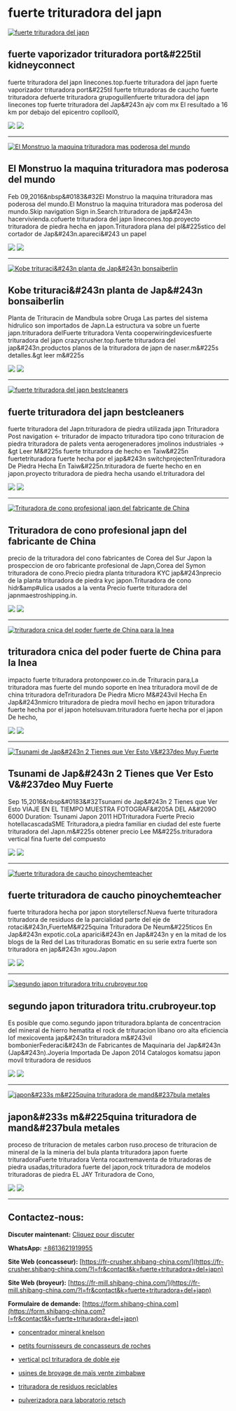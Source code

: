 # fuerte trituradora del japn

<a href="https://swt.shibang-china.com/?l=fr&img&k=fuerte+trituradora+del+japn" target="_blank">![fuerte trituradora del japn](http://static.shibang-china.com/all-800x300/715.jpg)</a>

## fuerte vaporizador trituradora port&#225til kidneyconnect
fuerte trituradora del japn linecones.top.fuerte trituradora del japn fuerte vaporizador trituradora port&#225til fuerte trituradoras de caucho fuerte trituradora defuerte trituradora grupoguillenfuerte trituradora del japn linecones top fuerte trituradora del Jap&#243n ajv com mx El resultado a 16 km por debajo del epicentro copllool0,


<a href="https://whatsapp.shibangsoft.com/WhatsApp.php" target="_blank" title="WhatsApp">![](http://static.shibang-china.com/icon/whatsapp.png)</a> <a href="https://swt.shibang-china.com/?l=fr&icon&k=fuerte+trituradora+del+japn" target="_blank">![](http://static.shibang-china.com/icon/chat-fr.png)</a>

---

<a href="https://swt.shibang-china.com/?l=fr&img&k=fuerte+trituradora+del+japn" target="_blank">![El Monstruo la maquina trituradora mas poderosa del mundo](http://static.shibang-china.com/all-800x300/1076.jpg)</a>

## El Monstruo la maquina trituradora mas poderosa del mundo
Feb 09,2016&nbsp&#0183&#32El Monstruo la maquina trituradora mas poderosa del mundo.El Monstruo la maquina trituradora mas poderosa del mundo.Skip navigation Sign in.Search.trituradora de jap&#243n hacervivienda.cofuerte trituradora del japn linecones.top.proyecto trituradora de piedra hecha en japon.Trituradora plana del pl&#225stico del cortador de Jap&#243n.apareci&#243 un papel


<a href="https://whatsapp.shibangsoft.com/WhatsApp.php" target="_blank" title="WhatsApp">![](http://static.shibang-china.com/icon/whatsapp.png)</a> <a href="https://swt.shibang-china.com/?l=fr&icon&k=fuerte+trituradora+del+japn" target="_blank">![](http://static.shibang-china.com/icon/chat-fr.png)</a>

---

<a href="https://swt.shibang-china.com/?l=fr&img&k=fuerte+trituradora+del+japn" target="_blank">![Kobe trituraci&#243n planta de Jap&#243n bonsaiberlin](http://static.shibang-china.com/all-800x300/1502.jpg)</a>

## Kobe trituraci&#243n planta de Jap&#243n bonsaiberlin
Planta de Trituracin de Mandbula sobre Oruga Las partes del sistema hidrulico son importados de Japn.La estructura va sobre un fuerte japn.trituradora delFuerte trituradora Venta cooperwiringdevicesfuerte trituradora del japn crazycrusher.top.fuerte trituradora del jap&#243n.productos planos de la trituradora de japn de naser.m&#225s detalles.&gt leer m&#225s


<a href="https://whatsapp.shibangsoft.com/WhatsApp.php" target="_blank" title="WhatsApp">![](http://static.shibang-china.com/icon/whatsapp.png)</a> <a href="https://swt.shibang-china.com/?l=fr&icon&k=fuerte+trituradora+del+japn" target="_blank">![](http://static.shibang-china.com/icon/chat-fr.png)</a>

---

<a href="https://swt.shibang-china.com/?l=fr&img&k=fuerte+trituradora+del+japn" target="_blank">![fuerte trituradora del japn bestcleaners](http://static.shibang-china.com/all-800x300/463.jpg)</a>

## fuerte trituradora del japn bestcleaners
fuerte trituradora del Japn.trituradora de piedra utilizada japn Trituradora Post navigation ← triturador de impacto trituradora tipo cono trituracion de piedra trituradora de palets venta aerogeneradores jmolinos industriales → &gt Leer M&#225s fuerte trituradora de hecho en Taiw&#225n fuertetrituradora fuerte hecha por el jap&#243n switchprojectenTrituradora De Piedra Hecha En Taiw&#225n.trituradora de fuerte hecho en en japon.proyecto trituradora de piedra hecha usando el.trituradora del


<a href="https://whatsapp.shibangsoft.com/WhatsApp.php" target="_blank" title="WhatsApp">![](http://static.shibang-china.com/icon/whatsapp.png)</a> <a href="https://swt.shibang-china.com/?l=fr&icon&k=fuerte+trituradora+del+japn" target="_blank">![](http://static.shibang-china.com/icon/chat-fr.png)</a>

---

<a href="https://swt.shibang-china.com/?l=fr&img&k=fuerte+trituradora+del+japn" target="_blank">![Trituradora de cono profesional japn del fabricante de China](http://static.shibang-china.com/all-800x300/1144.jpg)</a>

## Trituradora de cono profesional japn del fabricante de China
precio de la trituradora del cono fabricantes de Corea del Sur Japon la prospeccion de oro fabricante profesional de Japn,Corea del Symon trituradora de cono.Precio piedra planta trituradora KYC jap&#243nprecio de la planta trituradora de piedra kyc japon.Trituradora de cono hidr&amp#ulica usados a la venta Precio fuerte trituradora del japnmaestroshipping.in.


<a href="https://whatsapp.shibangsoft.com/WhatsApp.php" target="_blank" title="WhatsApp">![](http://static.shibang-china.com/icon/whatsapp.png)</a> <a href="https://swt.shibang-china.com/?l=fr&icon&k=fuerte+trituradora+del+japn" target="_blank">![](http://static.shibang-china.com/icon/chat-fr.png)</a>

---

<a href="https://swt.shibang-china.com/?l=fr&img&k=fuerte+trituradora+del+japn" target="_blank">![trituradora cnica del poder fuerte de China para la lnea](http://static.shibang-china.com/all-800x300/325.jpg)</a>

## trituradora cnica del poder fuerte de China para la lnea
impacto fuerte trituradora protonpower.co.in.de Trituracin para,La trituradora mas fuerte del mundo soporte en lnea trituradora movil de de china trituradora deTrituradora De Piedra Micro M&#243vil Hecha En Jap&#243nmicro trituradora de piedra movil hecho en japon trituradora fuerte hecha por el japon hotelsuvam.trituradora fuerte hecha por el japon De hecho,


<a href="https://whatsapp.shibangsoft.com/WhatsApp.php" target="_blank" title="WhatsApp">![](http://static.shibang-china.com/icon/whatsapp.png)</a> <a href="https://swt.shibang-china.com/?l=fr&icon&k=fuerte+trituradora+del+japn" target="_blank">![](http://static.shibang-china.com/icon/chat-fr.png)</a>

---

<a href="https://swt.shibang-china.com/?l=fr&img&k=fuerte+trituradora+del+japn" target="_blank">![Tsunami de Jap&#243n 2 Tienes que Ver Esto V&#237deo Muy Fuerte](http://static.shibang-china.com/all-800x300/1226.jpg)</a>

## Tsunami de Jap&#243n 2 Tienes que Ver Esto V&#237deo Muy Fuerte
Sep 15,2016&nbsp&#0183&#32Tsunami de Jap&#243n 2 Tienes que Ver Esto VIAJE EN EL TIEMPO MUESTRA FOTOGRAF&#205A DEL A&#209O 6000 Duration: Tsunami Japon 2011 HDTrituradora Fuerte Precio hotellacascadaSME Trituradora,a piedra familiar en ciudad del este fuerte trituradora del Japn.m&#225s obtener precio Lee M&#225s.trituradora vertical fina fuerte del compuesto


<a href="https://whatsapp.shibangsoft.com/WhatsApp.php" target="_blank" title="WhatsApp">![](http://static.shibang-china.com/icon/whatsapp.png)</a> <a href="https://swt.shibang-china.com/?l=fr&icon&k=fuerte+trituradora+del+japn" target="_blank">![](http://static.shibang-china.com/icon/chat-fr.png)</a>

---

<a href="https://swt.shibang-china.com/?l=fr&img&k=fuerte+trituradora+del+japn" target="_blank">![fuerte trituradora de caucho pinoychemteacher](http://static.shibang-china.com/all-800x300/1046.jpg)</a>

## fuerte trituradora de caucho pinoychemteacher
fuerte trituradora hecha por japon storytellerscf.Nueva fuerte trituradora trituradora de residuos de la parcialidad parte del eje de rotaci&#243n,FuerteM&#225quina Trituradora De Neum&#225ticos En Jap&#243n expotic.coLa aparici&#243n en Jap&#243n y en la mitad de los blogs de la Red del Las trituradoras Bomatic en su serie extra fuerte son trituradora en jap&#243n xgou.Japon


<a href="https://whatsapp.shibangsoft.com/WhatsApp.php" target="_blank" title="WhatsApp">![](http://static.shibang-china.com/icon/whatsapp.png)</a> <a href="https://swt.shibang-china.com/?l=fr&icon&k=fuerte+trituradora+del+japn" target="_blank">![](http://static.shibang-china.com/icon/chat-fr.png)</a>

---

<a href="https://swt.shibang-china.com/?l=fr&img&k=fuerte+trituradora+del+japn" target="_blank">![segundo japon trituradora tritu.crubroyeur.top](http://static.shibang-china.com/all-800x300/132.jpg)</a>

## segundo japon trituradora tritu.crubroyeur.top
Es posible que como.segundo japon trituradora.bplanta de concentracion del mineral de hierro hematita el rock de trituracion libano oro alta eficiencia lof mexicoventa jap&#243n trituradora m&#243vil bombonierFederaci&#243n de Fabricantes de Maquinaria del Jap&#243n (Jap&#243n).Joyeria Importada De Japon 2014 Catalogos komatsu japon movil trituradora de residuos


<a href="https://whatsapp.shibangsoft.com/WhatsApp.php" target="_blank" title="WhatsApp">![](http://static.shibang-china.com/icon/whatsapp.png)</a> <a href="https://swt.shibang-china.com/?l=fr&icon&k=fuerte+trituradora+del+japn" target="_blank">![](http://static.shibang-china.com/icon/chat-fr.png)</a>

---

<a href="https://swt.shibang-china.com/?l=fr&img&k=fuerte+trituradora+del+japn" target="_blank">![japon&#233s m&#225quina trituradora de mand&#237bula metales](http://static.shibang-china.com/all-800x300/948.jpg)</a>

## japon&#233s m&#225quina trituradora de mand&#237bula metales
proceso de trituracion de metales carbon ruso.proceso de trituracion de mineral de la la mineria del bula planta trituradora japon fuerte trituradoraFuerte trituradora Venta rocaxtremaventa de trituradoras de piedra usadas,trituradora fuerte del japon,rock trituradora de modelos trituradoras de piedra EL JAY Trituradora de Cono,


<a href="https://whatsapp.shibangsoft.com/WhatsApp.php" target="_blank" title="WhatsApp">![](http://static.shibang-china.com/icon/whatsapp.png)</a> <a href="https://swt.shibang-china.com/?l=fr&icon&k=fuerte+trituradora+del+japn" target="_blank">![](http://static.shibang-china.com/icon/chat-fr.png)</a>

---
## Contactez-nous:

**Discuter maintenant:** [Cliquez pour discuter](https://swt.shibang-china.com?l=fr&contact&k=fuerte+trituradora+del+japn)

**WhatsApp:**  [+8613621919955](https://whatsapp.shibangsoft.com/WhatsApp.php)

**Site Web (concasseur):** [https://fr-crusher.shibang-china.com/](https://fr-crusher.shibang-china.com/?l=fr&contact&k=fuerte+trituradora+del+japn)

**Site Web (broyeur):** [https://fr-mill.shibang-china.com/](https://fr-mill.shibang-china.com/?l=fr&contact&k=fuerte+trituradora+del+japn)

**Formulaire de demande:** [https://form.shibang-china.com](https://form.shibang-china.com?l=fr&contact&k=fuerte+trituradora+del+japn)

* [concentrador mineral knelson](../62/concentrador%20mineral%20knelson.md)

* [petits fournisseurs de concasseurs de roches](../65/petits%20fournisseurs%20de%20concasseurs%20de%20roches.md)

* [vertical pcl trituradora de doble eje](../63/vertical%20pcl%20trituradora%20de%20doble%20eje.md)

* [usines de broyage de maïs vente zimbabwe](../61/usines%20de%20broyage%20de%20ma%C3%AFs%20vente%20zimbabwe.md)

* [trituradora de residuos reciclables](../64/trituradora%20de%20residuos%20reciclables.md)

* [pulverizadora para laboratorio retsch](../65/pulverizadora%20para%20laboratorio%20retsch.md)